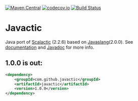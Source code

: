 [![Maven Central](https://maven-badges.herokuapp.com/maven-central/com.github.javactic/javactic/badge.svg)](https://maven-badges.herokuapp.com/maven-central/com.github.javactic/javactic)
[![codecov.io](https://codecov.io/github/javactic/javactic/coverage.svg?branch=master)](https://codecov.io/github/javactic/javactic?branch=master)
[![Build Status](https://travis-ci.org/javactic/javactic.svg?branch=master)](https://travis-ci.org/javactic/javactic)

# Javactic
Java port of [Scalactic](http://www.scalactic.org/) (2.2.6) based on [Javaslang](http://javaslang.io/)(2.0.0). See [documentation](http://javactic.github.io/javactic/) and [Javadoc](http://javactic.github.io/javactic/javadoc/1.0.0/) for more info.

## 1.0.0 is out:

```xml
<dependency>
    <groupId>com.github.javactic</groupId>
    <artifactId>javactic</artifactId>
    <version>1.0.0</version>
</dependency>
```